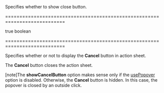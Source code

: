 <!--**
/*-------------------------------------------
    Auto-generated file. Do not modify.
-------------------------------------------

**-->
<!--d-->Specifies whether to show close button.<!--/d-->
===========================================================================
<!--default-->true<!--/default-->
<!--type-->boolean<!--/type-->
===========================================================================

<!--shortDescription-->
Specifies whether or not to display the **Cancel** button in action sheet.
<!--/shortDescription-->

<!--fullDescription-->
The **Cancel** button closes the action sheet.

[note]The **showCancelButton** option makes sense only if the [usePopover](/Documentation/ApiReference/UI_Widgets/dxActionSheet/Configuration/#usePopover) option is disabled. Otherwise, the **Cancel** button is hidden. In this case, the popover is closed by an outside click.


<!--/fullDescription-->